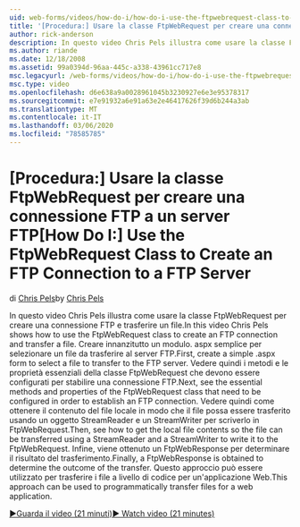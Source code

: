 ```yaml
---
uid: web-forms/videos/how-do-i/how-do-i-use-the-ftpwebrequest-class-to-create-an-ftp-connection-to-a-ftp-server
title: '[Procedura:] Usare la classe FtpWebRequest per creare una connessione FTP a un server FTP | Microsoft Docs'
author: rick-anderson
description: In questo video Chris Pels illustra come usare la classe FtpWebRequest per creare una connessione FTP e trasferire un file. Per prima cosa, creare un modulo. aspx semplice in Seleziona...
ms.author: riande
ms.date: 12/18/2008
ms.assetid: 99a0394d-96aa-445c-a338-43961cc717e8
msc.legacyurl: /web-forms/videos/how-do-i/how-do-i-use-the-ftpwebrequest-class-to-create-an-ftp-connection-to-a-ftp-server
msc.type: video
ms.openlocfilehash: d6e638a9a0028961045b3230927e6e3e95378317
ms.sourcegitcommit: e7e91932a6e91a63e2e46417626f39d6b244a3ab
ms.translationtype: MT
ms.contentlocale: it-IT
ms.lasthandoff: 03/06/2020
ms.locfileid: "78585785"
---
```

# <a name="how-do-i-use-the-ftpwebrequest-class-to-create-an-ftp-connection-to-a-ftp-server"></a><span data-ttu-id="0788b-104">[Procedura:] Usare la classe FtpWebRequest per creare una connessione FTP a un server FTP</span><span class="sxs-lookup"><span data-stu-id="0788b-104">[How Do I:] Use the FtpWebRequest Class to Create an FTP Connection to a FTP Server</span></span>

<span data-ttu-id="0788b-105">di [Chris Pels](https://twitter.com/chrispels)</span><span class="sxs-lookup"><span data-stu-id="0788b-105">by [Chris Pels](https://twitter.com/chrispels)</span></span>

<span data-ttu-id="0788b-106">In questo video Chris Pels illustra come usare la classe FtpWebRequest per creare una connessione FTP e trasferire un file.</span><span class="sxs-lookup"><span data-stu-id="0788b-106">In this video Chris Pels shows how to use the FtpWebRequest class to create an FTP connection and transfer a file.</span></span> <span data-ttu-id="0788b-107">Creare innanzitutto un modulo. aspx semplice per selezionare un file da trasferire al server FTP.</span><span class="sxs-lookup"><span data-stu-id="0788b-107">First, create a simple .aspx form to select a file to transfer to the FTP server.</span></span> <span data-ttu-id="0788b-108">Vedere quindi i metodi e le proprietà essenziali della classe FtpWebRequest che devono essere configurati per stabilire una connessione FTP.</span><span class="sxs-lookup"><span data-stu-id="0788b-108">Next, see the essential methods and properties of the FtpWebRequest class that need to be configured in order to establish an FTP connection.</span></span> <span data-ttu-id="0788b-109">Vedere quindi come ottenere il contenuto del file locale in modo che il file possa essere trasferito usando un oggetto StreamReader e un StreamWriter per scriverlo in FtpWebRequest.</span><span class="sxs-lookup"><span data-stu-id="0788b-109">Then, see how to get the local file contents so the file can be transferred using a StreamReader and a StreamWriter to write it to the FtpWebRequest.</span></span> <span data-ttu-id="0788b-110">Infine, viene ottenuto un FtpWebResponse per determinare il risultato del trasferimento.</span><span class="sxs-lookup"><span data-stu-id="0788b-110">Finally, a FtpWebResponse is obtained to determine the outcome of the transfer.</span></span> <span data-ttu-id="0788b-111">Questo approccio può essere utilizzato per trasferire i file a livello di codice per un'applicazione Web.</span><span class="sxs-lookup"><span data-stu-id="0788b-111">This approach can be used to programmatically transfer files for a web application.</span></span>

[<span data-ttu-id="0788b-112">&#9654;Guarda il video (21 minuti)</span><span class="sxs-lookup"><span data-stu-id="0788b-112">&#9654; Watch video (21 minutes)</span></span>](https://channel9.msdn.com/Blogs/ASP-NET-Site-Videos/how-do-i-use-the-ftpwebrequest-class-to-create-an-ftp-connection-to-a-ftp-server)
